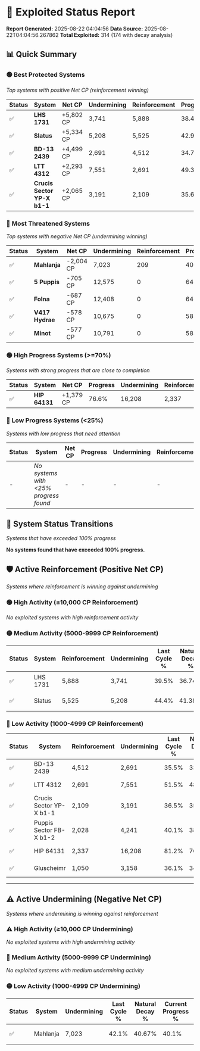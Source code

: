 # 🌟 Exploited Status Report

**Report Generated:** 2025-08-22 04:04:56
**Data Source:** 2025-08-22T04:04:56.267862
**Total Exploited:** 314 (174 with decay analysis)

## 📊 Quick Summary

### 🟢 **Best Protected Systems**
*Top systems with positive Net CP (reinforcement winning)*

| Status | System | Net CP | Undermining | Reinforcement | Progress |
|--------|--------|--------|-------------|---------------|----------|
| ✅ | **LHS 1731** | +5,802 CP | 3,741 | 5,888 | 38.4% |
| ✅ | **Slatus** | +5,334 CP | 5,208 | 5,525 | 42.9% |
| ✅ | **BD-13 2439** | +4,499 CP | 2,691 | 4,512 | 34.7% |
| ✅ | **LTT 4312** | +2,293 CP | 7,551 | 2,691 | 49.3% |
| ✅ | **Crucis Sector YP-X b1-1** | +2,065 CP | 3,191 | 2,109 | 35.6% |

### 🔴 **Most Threatened Systems**
*Top systems with negative Net CP (undermining winning)*

| Status | System | Net CP | Undermining | Reinforcement | Progress |
|--------|--------|--------|-------------|---------------|----------|
| ✅ | **Mahlanja** | -2,004 CP | 7,023 | 209 | 40.1% |
| ✅ | **5 Puppis** | -705 CP | 12,575 | 0 | 64.5% |
| ✅ | **Folna** | -687 CP | 12,408 | 0 | 64.0% |
| ✅ | **V417 Hydrae** | -578 CP | 10,675 | 0 | 58.5% |
| ✅ | **Minot** | -577 CP | 10,791 | 0 | 58.9% |

### 🟢 **High Progress Systems (>=70%)**
*Systems with strong progress that are close to completion*

| Status | System | Net CP | Progress | Undermining | Reinforcement |
|--------|--------|--------|----------|-------------|---------------|
| ✅ | **HIP 64131** | +1,379 CP | 76.6% | 16,208 | 2,337 |

### 🔴 **Low Progress Systems (<25%)**
*Systems with low progress that need attention*

| Status | System | Net CP | Progress | Undermining | Reinforcement |
|--------|--------|--------|----------|-------------|---------------|
| - | *No systems with <25% progress found* | - | - | - | - |
## 🔄 System Status Transitions
*Systems that have exceeded 100% progress*

**No systems found that have exceeded 100% progress.**

## 🛡️ Active Reinforcement (Positive Net CP)
*Systems where reinforcement is winning against undermining*

### 🟢 High Activity (≥10,000 CP Reinforcement)

*No exploited systems with high reinforcement activity*

### 🟡 Medium Activity (5000-9999 CP Reinforcement)

| Status | System | Reinforcement | Undermining | Last Cycle % | Natural Decay % | Current Progress % | Current CP | Net CP | Activity |
|--------|--------|---------------|-------------|--------------|-----------------|-------------------|------------|--------|----------|
| ✅ | LHS 1731 | 5,888 | 3,741 | 39.5% | 36.74% | 38.4% | 134,400 | +5,802 | 🟡 Medium Reinforcement |
| ✅ | Slatus | 5,525 | 5,208 | 44.4% | 41.38% | 42.9% | 150,150 | +5,334 | 🟡 Medium Reinforcement |

### 🔴 Low Activity (1000-4999 CP Reinforcement)

| Status | System | Reinforcement | Undermining | Last Cycle % | Natural Decay % | Current Progress % | Current CP | Net CP | Activity |
|--------|--------|---------------|-------------|--------------|-----------------|-------------------|------------|--------|----------|
| ✅ | BD-13 2439 | 4,512 | 2,691 | 35.5% | 33.41% | 34.7% | 121,450 | +4,499 | 🔵 Low Reinforcement |
| ✅ | LTT 4312 | 2,691 | 7,551 | 51.5% | 48.64% | 49.3% | 172,550 | +2,293 | 🔵 Low Reinforcement |
| ✅ | Crucis Sector YP-X b1-1 | 2,109 | 3,191 | 36.5% | 35.01% | 35.6% | 124,600 | +2,065 | 🔵 Low Reinforcement |
| ✅ | Puppis Sector FB-X b1-2 | 2,028 | 4,241 | 40.1% | 38.35% | 38.9% | 136,150 | +1,916 | 🔵 Low Reinforcement |
| ✅ | HIP 64131 | 2,337 | 16,208 | 81.2% | 76.21% | 76.6% | 268,099 | +1,379 | 🔵 Low Reinforcement |
| ✅ | Gluscheimr | 1,050 | 3,158 | 36.1% | 34.91% | 35.2% | 123,200 | +1,010 | 🔵 Low Reinforcement |


---

## ⚠️ Active Undermining (Negative Net CP)
*Systems where undermining is winning against reinforcement*

### ⚠️ High Activity (≥10,000 CP Undermining)

*No exploited systems with high undermining activity*

### 🔶 Medium Activity (5000-9999 CP Undermining)

*No exploited systems with medium undermining activity*

### 🟡 Low Activity (1000-4999 CP Undermining)

| Status | System | Undermining | Last Cycle % | Natural Decay % | Current Progress % | Reinforcement | Current CP | Net CP | Activity |
|--------|--------|-------------|--------------|-----------------|-------------------|---------------|------------|--------|----------|
| ✅ | Mahlanja | 7,023 | 42.1% | 40.67% | 40.1% | 209 | 140,350 | -2,004 | 🟡 Low Undermining |
